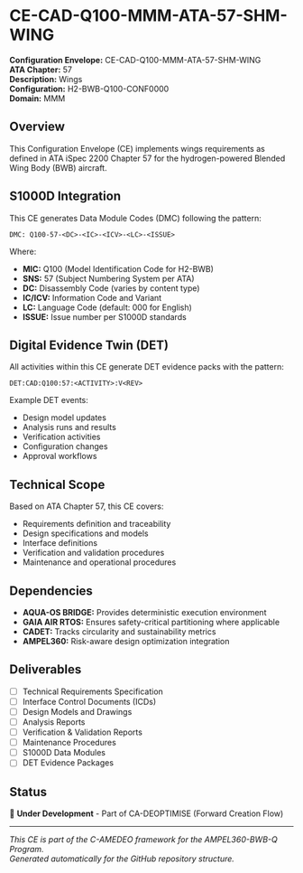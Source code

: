 # CE-CAD-Q100-MMM-ATA-57-SHM-WING

**Configuration Envelope:** CE-CAD-Q100-MMM-ATA-57-SHM-WING  
**ATA Chapter:** 57  
**Description:** Wings  
**Configuration:** H2-BWB-Q100-CONF0000  
**Domain:** MMM

## Overview

This Configuration Envelope (CE) implements wings requirements as defined in ATA iSpec 2200 Chapter 57 for the hydrogen-powered Blended Wing Body (BWB) aircraft.

## S1000D Integration

This CE generates Data Module Codes (DMC) following the pattern:
```
DMC: Q100-57-<DC>-<IC>-<ICV>-<LC>-<ISSUE>
```

Where:
- **MIC:** Q100 (Model Identification Code for H2-BWB)
- **SNS:** 57 (Subject Numbering System per ATA)
- **DC:** Disassembly Code (varies by content type)
- **IC/ICV:** Information Code and Variant
- **LC:** Language Code (default: 000 for English)
- **ISSUE:** Issue number per S1000D standards

## Digital Evidence Twin (DET)

All activities within this CE generate DET evidence packs with the pattern:
```
DET:CAD:Q100:57:<ACTIVITY>:V<REV>
```

Example DET events:
- Design model updates
- Analysis runs and results
- Verification activities
- Configuration changes
- Approval workflows

## Technical Scope

Based on ATA Chapter 57, this CE covers:

- Requirements definition and traceability
- Design specifications and models
- Interface definitions
- Verification and validation procedures
- Maintenance and operational procedures

## Dependencies

- **AQUA-OS BRIDGE:** Provides deterministic execution environment
- **GAIA AIR RTOS:** Ensures safety-critical partitioning where applicable
- **CADET:** Tracks circularity and sustainability metrics
- **AMPEL360:** Risk-aware design optimization integration

## Deliverables

- [ ] Technical Requirements Specification
- [ ] Interface Control Documents (ICDs)
- [ ] Design Models and Drawings
- [ ] Analysis Reports
- [ ] Verification & Validation Reports
- [ ] Maintenance Procedures
- [ ] S1000D Data Modules
- [ ] DET Evidence Packages

## Status

🚧 **Under Development** - Part of CA-DEOPTIMISE (Forward Creation Flow)

---

*This CE is part of the C-AMEDEO framework for the AMPEL360-BWB-Q Program.*  
*Generated automatically for the GitHub repository structure.*